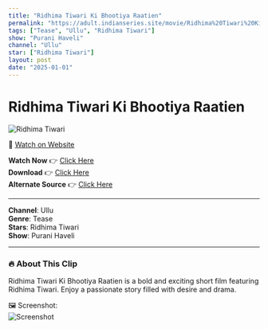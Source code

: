 ```yaml
---
title: "Ridhima Tiwari Ki Bhootiya Raatien"
permalink: "https://adult.indianseries.site/movie/Ridhima%20Tiwari%20Ki%20Bhootiya%20Raatien"
tags: ["Tease", "Ullu", "Ridhima Tiwari"]
show: "Purani Haveli"
channel: "Ullu"
star: ["Ridhima Tiwari"]
layout: post
date: "2025-01-01"
---
```


# Ridhima Tiwari Ki Bhootiya Raatien

![Ridhima Tiwari](https://shorts.desisins.com/wp-content/uploads/2024/11/Ridhima-Tiwari-Purani-Haveli-DesiSins.com_.jpg)

🔗 [Watch on Website](https://adult.indianseries.site/movie/Ridhima%20Tiwari%20Ki%20Bhootiya%20Raatien)

**Watch Now** 👉 [Click Here](https://adult.indianseries.site/movie/Ridhima%20Tiwari%20Ki%20Bhootiya%20Raatien)  
**Download** 👉 [Click Here](https://adult.indianseries.site/movie/Ridhima%20Tiwari%20Ki%20Bhootiya%20Raatien)  
**Alternate Source** 👉 [Click Here](https://adult.indianseries.site/movie/Ridhima%20Tiwari%20Ki%20Bhootiya%20Raatien)

---

**Channel**: Ullu  
**Genre**: Tease  
**Stars**: Ridhima Tiwari  
**Show**: Purani Haveli

---

### 🔥 About This Clip

Ridhima Tiwari Ki Bhootiya Raatien is a bold and exciting short film featuring Ridhima Tiwari. Enjoy a passionate story filled with desire and drama.
 
🖼️ Screenshot:  
![Screenshot](https://shorts.desisins.com/wp-content/uploads/2024/11/Ridhima-Tiwari-Purani-Haveli-DesiSins.com_.jpg)
